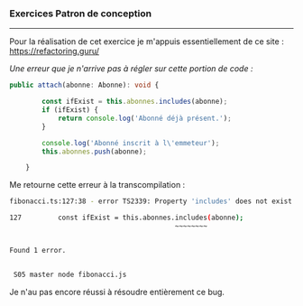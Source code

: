 ### Exercices Patron de conception
---

Pour la réalisation de cet exercice je m'appuis essentiellement de ce site : https://refactoring.guru/


*Une erreur que je n'arrive pas à régler sur cette portion de code :*

```Typescript
public attach(abonne: Abonne): void {

        const ifExist = this.abonnes.includes(abonne);
        if (ifExist) {
            return console.log('Abonné déjà présent.');
        }

        console.log('Abonné inscrit à l\'emmeteur');
        this.abonnes.push(abonne);

    }
```
Me retourne cette erreur à la transcompilation :

```Bash
fibonacci.ts:127:38 - error TS2339: Property 'includes' does not exist on type 'Abonne[]'.

127         const ifExist = this.abonnes.includes(abonne);
                                         ~~~~~~~~


Found 1 error.


 S05 master node fibonacci.js
```

Je n'au pas encore réussi à résoudre entièrement ce bug.
